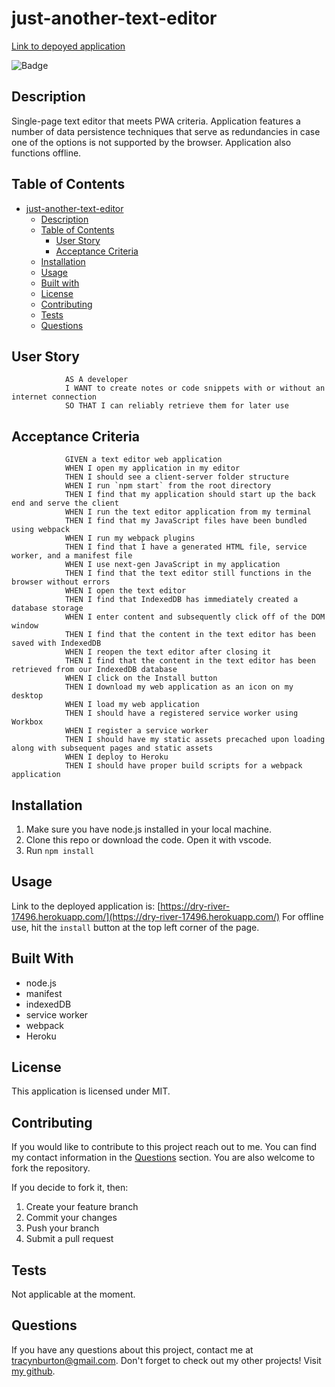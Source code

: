 # just-another-text-editor

[Link to depoyed application](https://dry-river-17496.herokuapp.com/)

![Badge](https://img.shields.io/badge/License-MIT-lightblue.svg)

## Description

Single-page text editor that meets PWA criteria.  Application features a number of data persistence techniques that serve as redundancies in case one of the options is not supported by the browser. Application also functions offline.

## Table of Contents

- [just-another-text-editor](#just-another-text-editor)
  - [Description](#description)
  - [Table of Contents](#table-of-contents)
    - [User Story](#user-story)
    - [Acceptance Criteria](#acceptance-criteria)
  - [Installation](#installation)
  - [Usage](#usage)
  - [Built with](#built-with)
  - [License](#license)
  - [Contributing](#contributing)
  - [Tests](#tests)
  - [Questions](#questions)

## User Story

                AS A developer
                I WANT to create notes or code snippets with or without an internet connection
                SO THAT I can reliably retrieve them for later use


## Acceptance Criteria

                GIVEN a text editor web application
                WHEN I open my application in my editor
                THEN I should see a client-server folder structure
                WHEN I run `npm start` from the root directory
                THEN I find that my application should start up the back end and serve the client
                WHEN I run the text editor application from my terminal
                THEN I find that my JavaScript files have been bundled using webpack
                WHEN I run my webpack plugins
                THEN I find that I have a generated HTML file, service worker, and a manifest file
                WHEN I use next-gen JavaScript in my application
                THEN I find that the text editor still functions in the browser without errors
                WHEN I open the text editor
                THEN I find that IndexedDB has immediately created a database storage
                WHEN I enter content and subsequently click off of the DOM window
                THEN I find that the content in the text editor has been saved with IndexedDB
                WHEN I reopen the text editor after closing it
                THEN I find that the content in the text editor has been retrieved from our IndexedDB database
                WHEN I click on the Install button
                THEN I download my web application as an icon on my desktop
                WHEN I load my web application
                THEN I should have a registered service worker using Workbox
                WHEN I register a service worker
                THEN I should have my static assets precached upon loading along with subsequent pages and static assets
                WHEN I deploy to Heroku
                THEN I should have proper build scripts for a webpack application
                
## Installation

1. Make sure you have node.js installed in your local machine.
2. Clone this repo or download the code. Open it with vscode.
3. Run `npm install`

## Usage

Link to the deployed application is: [https://dry-river-17496.herokuapp.com/](https://dry-river-17496.herokuapp.com/)
For offline use, hit the `install` button at the top left corner of the page.

## Built With

- node.js
- manifest
- indexedDB
- service worker
- webpack
- Heroku


## License

This application is licensed under MIT.

## Contributing

If you would like to contribute to this project reach out to me. You can find my contact information in the [Questions](#questions) section. You are also welcome to fork the repository.

If you decide to fork it, then:

1. Create your feature branch
2. Commit your changes
3. Push your branch
4. Submit a pull request

## Tests

Not applicable at the moment.

## Questions

If you have any questions about this project, contact me at tracynburton@gmail.com.
Don't forget to check out my other projects! Visit [my github](https://github.com/tracybrtn).

